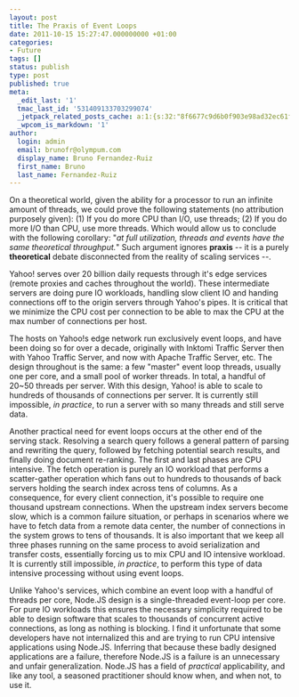 ```yaml
---
layout: post
title: The Praxis of Event Loops
date: 2011-10-15 15:27:47.000000000 +01:00
categories:
- Future
tags: []
status: publish
type: post
published: true
meta:
  _edit_last: '1'
  tmac_last_id: '531409133703299074'
  _jetpack_related_posts_cache: a:1:{s:32:"8f6677c9d6b0f903e98ad32ec61f8deb";a:2:{s:7:"expires";i:1415511168;s:7:"payload";a:3:{i:0;a:1:{s:2:"id";i:8;}i:1;a:1:{s:2:"id";i:315;}i:2;a:1:{s:2:"id";i:340;}}}}
  _wpcom_is_markdown: '1'
author:
  login: admin
  email: brunofr@olympum.com
  display_name: Bruno Fernandez-Ruiz
  first_name: Bruno
  last_name: Fernandez-Ruiz
---
```

  
On a theoretical world, given the ability for a processor to run an
infinite amount of threads, we could prove the following statements
(no attribution purposely given): (1) If you do more CPU than I/O, use
threads; (2) If you do more I/O than CPU, use more threads. Which
would allow us to conclude with the following corollary: "_at full
utilization, threads and events have the same theoretical
throughput._" Such argument ignores **praxis** -- it is a purely
**theoretical** debate disconnected from the reality of scaling
services --.

<p>Yahoo! serves over 20 billion daily requests through it's edge
services (remote proxies and caches throughout the world). These
intermediate servers are doing pure IO workloads, handling slow client
IO and handing connections off to the origin servers through Yahoo's
pipes. It is critical that we minimize the CPU cost per connection to
be able to max the CPU at the max number of connections per host.</p>

<p>The hosts on Yahoo!s edge network run exclusively event loops, and
have been doing so for over a decade, originally with Inktomi Traffic
Server then with Yahoo Traffic Server, and now with Apache Traffic
Server, etc. The design throughout is the same: a few "master" event
loop threads, usually one per core, and a small pool of worker
threads. In total, a handful of 20~50 threads per server. With this
design, Yahoo! is able to scale to hundreds of thousands of
connections per server. It is currently still impossible, <em>in
practice</em>, to run a server with so many threads and still serve
data.</p>

<p>Another practical need for event loops occurs at the other end of
the serving stack. Resolving a search query follows a general pattern
of parsing and rewriting the query, followed by fetching potential
search results, and finally doing document re-ranking. The first and
last phases are CPU intensive. The fetch operation is purely an IO
workload that performs a scatter-gather operation which fans out to
hundreds to thousands of back servers holding the search index across
tens of columns. As a consequence, for every client connection, it's
possible to require one thousand upstream connections. When the
upstream index servers become slow, which is a common failure
situation, or perhaps in scenarios where we have to fetch data from a
remote data center, the number of connections in the system grows to
tens of thousands. It is also important that we keep all three phases
running on the same process to avoid serialization and transfer costs,
essentially forcing us to mix CPU and IO intensive workload. It is
currently still impossible, <em>in practice</em>, to perform this type
of data intensive processing without using event loops.</p>

<p>Unlike Yahoo's services, which combine an event loop with a handful
of threads per core, Node.JS design is a single-threaded event-loop
per core. For pure IO workloads this ensures the necessary simplicity
required to be able to design software that scales to thousands of
concurrent active connections, as long as nothing is blocking. I find
it unfortunate that some developers have not internalized this and are
trying to run CPU intensive applications using Node.JS. Inferring that
because these badly designed applications are a failure, therefore
Node.JS is a failure is an unnecessary and unfair generalization.
Node.JS has a field of <em>practical</em> applicability, and like any
tool, a seasoned practitioner should know when, and when not, to use
it.</p>
